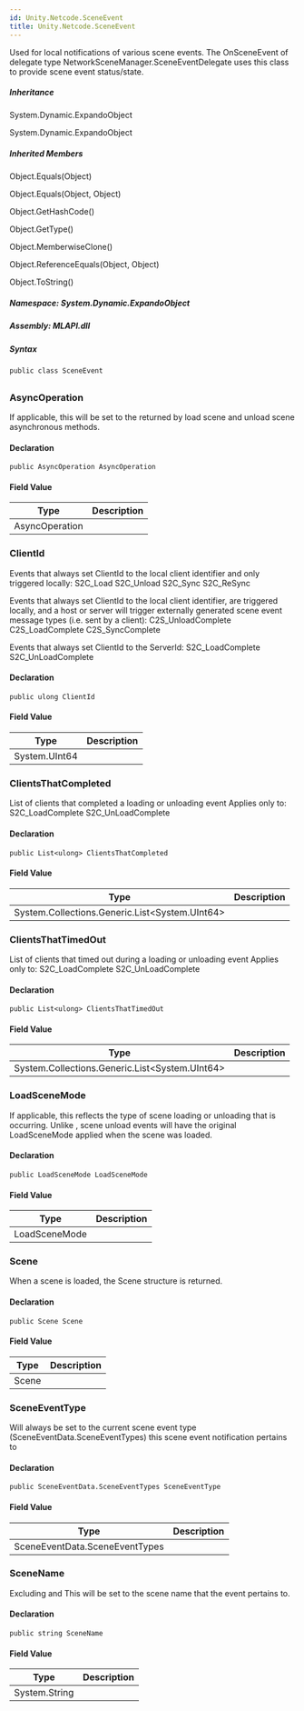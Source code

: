 ```yaml
---  
id: Unity.Netcode.SceneEvent  
title: Unity.Netcode.SceneEvent  
---
```


<div class="markdown level0 summary">

Used for local notifications of various scene events. The OnSceneEvent
of delegate type NetworkSceneManager.SceneEventDelegate uses this class
to provide scene event status/state.

</div>

<div class="markdown level0 conceptual">

</div>

<div class="inheritance">

##### Inheritance

<div class="level0">

System.Dynamic.ExpandoObject

</div>

<div class="level1">

System.Dynamic.ExpandoObject

</div>

</div>

<div class="inheritedMembers">

##### Inherited Members

<div>

Object.Equals(Object)

</div>

<div>

Object.Equals(Object, Object)

</div>

<div>

Object.GetHashCode()

</div>

<div>

Object.GetType()

</div>

<div>

Object.MemberwiseClone()

</div>

<div>

Object.ReferenceEquals(Object, Object)

</div>

<div>

Object.ToString()

</div>

</div>

##### **Namespace**: System.Dynamic.ExpandoObject

##### **Assembly**: MLAPI.dll

##### Syntax

``` lang-csharp
public class SceneEvent
```

## 

### AsyncOperation

<div class="markdown level1 summary">

If applicable, this will be set to the returned by load scene and unload
scene asynchronous methods.

</div>

<div class="markdown level1 conceptual">

</div>

#### Declaration

``` lang-csharp
public AsyncOperation AsyncOperation
```

#### Field Value

| Type           | Description |
|----------------|-------------|
| AsyncOperation |             |

### ClientId

<div class="markdown level1 summary">

Events that always set ClientId to the local client identifier and only
triggered locally: S2C_Load S2C_Unload S2C_Sync S2C_ReSync

Events that always set ClientId to the local client identifier, are
triggered locally, and a host or server will trigger externally
generated scene event message types (i.e. sent by a client):
C2S_UnloadComplete C2S_LoadComplete C2S_SyncComplete

Events that always set ClientId to the ServerId: S2C_LoadComplete
S2C_UnLoadComplete

</div>

<div class="markdown level1 conceptual">

</div>

#### Declaration

``` lang-csharp
public ulong ClientId
```

#### Field Value

| Type          | Description |
|---------------|-------------|
| System.UInt64 |             |

### ClientsThatCompleted

<div class="markdown level1 summary">

List of clients that completed a loading or unloading event Applies only
to: S2C_LoadComplete S2C_UnLoadComplete

</div>

<div class="markdown level1 conceptual">

</div>

#### Declaration

``` lang-csharp
public List<ulong> ClientsThatCompleted
```

#### Field Value

| Type                                             | Description |
|--------------------------------------------------|-------------|
| System.Collections.Generic.List\<System.UInt64\> |             |

### ClientsThatTimedOut

<div class="markdown level1 summary">

List of clients that timed out during a loading or unloading event
Applies only to: S2C_LoadComplete S2C_UnLoadComplete

</div>

<div class="markdown level1 conceptual">

</div>

#### Declaration

``` lang-csharp
public List<ulong> ClientsThatTimedOut
```

#### Field Value

| Type                                             | Description |
|--------------------------------------------------|-------------|
| System.Collections.Generic.List\<System.UInt64\> |             |

### LoadSceneMode

<div class="markdown level1 summary">

If applicable, this reflects the type of scene loading or unloading that
is occurring. Unlike , scene unload events will have the original
LoadSceneMode applied when the scene was loaded.

</div>

<div class="markdown level1 conceptual">

</div>

#### Declaration

``` lang-csharp
public LoadSceneMode LoadSceneMode
```

#### Field Value

| Type          | Description |
|---------------|-------------|
| LoadSceneMode |             |

### Scene

<div class="markdown level1 summary">

When a scene is loaded, the Scene structure is returned.

</div>

<div class="markdown level1 conceptual">

</div>

#### Declaration

``` lang-csharp
public Scene Scene
```

#### Field Value

| Type  | Description |
|-------|-------------|
| Scene |             |

### SceneEventType

<div class="markdown level1 summary">

Will always be set to the current scene event type
(SceneEventData.SceneEventTypes) this scene event notification pertains
to

</div>

<div class="markdown level1 conceptual">

</div>

#### Declaration

``` lang-csharp
public SceneEventData.SceneEventTypes SceneEventType
```

#### Field Value

| Type                           | Description |
|--------------------------------|-------------|
| SceneEventData.SceneEventTypes |             |

### SceneName

<div class="markdown level1 summary">

Excluding and This will be set to the scene name that the event pertains
to.

</div>

<div class="markdown level1 conceptual">

</div>

#### Declaration

``` lang-csharp
public string SceneName
```

#### Field Value

| Type          | Description |
|---------------|-------------|
| System.String |             |
